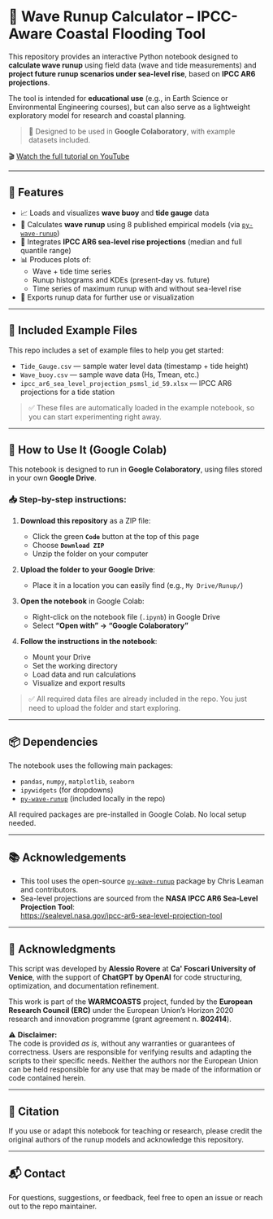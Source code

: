 # 🌊 Wave Runup Calculator – IPCC-Aware Coastal Flooding Tool

This repository provides an interactive Python notebook designed to **calculate wave runup** using field data (wave and tide measurements) and **project future runup scenarios under sea-level rise**, based on **IPCC AR6 projections**.

The tool is intended for **educational use** (e.g., in Earth Science or Environmental Engineering courses), but can also serve as a lightweight exploratory model for research and coastal planning.

> 🧪 Designed to be used in **Google Colaboratory**, with example datasets included.

🎬 [Watch the full tutorial on YouTube](https://www.youtube.com/watch?v=kcAzz0qn29U)

---

## 🚀 Features

- 📈 Loads and visualizes **wave buoy** and **tide gauge** data
- 🌊 Calculates **wave runup** using 8 published empirical models (via [`py-wave-runup`](https://py-wave-runup.readthedocs.io))
- 🔮 Integrates **IPCC AR6 sea-level rise projections** (median and full quantile range)
- 📊 Produces plots of:
  - Wave + tide time series
  - Runup histograms and KDEs (present-day vs. future)
  - Time series of maximum runup with and without sea-level rise
- 💾 Exports runup data for further use or visualization

---

## 📁 Included Example Files

This repo includes a set of example files to help you get started:

- `Tide_Gauge.csv` — sample water level data (timestamp + tide height)
- `Wave_buoy.csv` — sample wave data (Hs, Tmean, etc.)
- `ipcc_ar6_sea_level_projection_psmsl_id_59.xlsx` — IPCC AR6 projections for a tide station

> ✅ These files are automatically loaded in the example notebook, so you can start experimenting right away.

---

## 🧪 How to Use It (Google Colab)

This notebook is designed to run in **Google Colaboratory**, using files stored in your own **Google Drive**.

### 📥 Step-by-step instructions:

1. **Download this repository** as a ZIP file:
   - Click the green **`Code`** button at the top of this page
   - Choose **`Download ZIP`**
   - Unzip the folder on your computer

2. **Upload the folder to your Google Drive**:
   - Place it in a location you can easily find (e.g., `My Drive/Runup/`)

3. **Open the notebook** in Google Colab:
   - Right-click on the notebook file (`.ipynb`) in Google Drive
   - Select **“Open with” → “Google Colaboratory”**

4. **Follow the instructions in the notebook**:
   - Mount your Drive
   - Set the working directory
   - Load data and run calculations
   - Visualize and export results

> ✅ All required data files are already included in the repo. You just need to upload the folder and start exploring.

---

## 📦 Dependencies

The notebook uses the following main packages:

- `pandas`, `numpy`, `matplotlib`, `seaborn`
- `ipywidgets` (for dropdowns)
- [`py-wave-runup`](https://py-wave-runup.readthedocs.io) (included locally in the repo)

All required packages are pre-installed in Google Colab. No local setup needed.

---

## 📚 Acknowledgements

- This tool uses the open-source [`py-wave-runup`](https://py-wave-runup.readthedocs.io) package by Chris Leaman and contributors.
- Sea-level projections are sourced from the **NASA IPCC AR6 Sea-Level Projection Tool**:  
  https://sealevel.nasa.gov/ipcc-ar6-sea-level-projection-tool

---

## 📝 Acknowledgments

This script was developed by **Alessio Rovere** at **Ca' Foscari University of Venice**, with the support of **ChatGPT by OpenAI** for code structuring, optimization, and documentation refinement.

This work is part of the **WARMCOASTS** project, funded by the **European Research Council (ERC)** under the European Union’s Horizon 2020 research and innovation programme (grant agreement n. **802414**).

⚠️ **Disclaimer:**  
The code is provided *as is*, without any warranties or guarantees of correctness. Users are responsible for verifying results and adapting the scripts to their specific needs. Neither the authors nor the European Union can be held responsible for any use that may be made of the information or code contained herein.

---

## 📘 Citation

If you use or adapt this notebook for teaching or research, please credit the original authors of the runup models and acknowledge this repository.

---

## 📬 Contact

For questions, suggestions, or feedback, feel free to open an issue or reach out to the repo maintainer.
